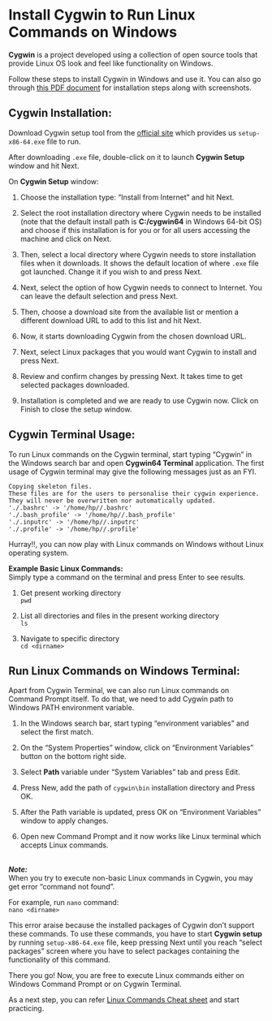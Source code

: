 # Install Cygwin to Run Linux Commands on Windows

**Cygwin** is a project developed using a collection of open source tools that provide Linux OS look and feel like functionality on Windows. 

Follow these steps to install Cygwin in Windows and use it. You can also go through [this PDF document](/doc/Use%20Cygwin%20to%20Run%20Linux%20Commands%20on%20Windows.pdf) for installation steps along with screenshots.

## **Cygwin Installation:**
Download Cygwin setup tool from the [official site](https://www.cygwin.com/) which provides us `setup-x86-64.exe` file to run.

After downloading `.exe` file, double-click on it to launch **Cygwin Setup** window and hit Next.

On **Cygwin Setup** window:
1. Choose the installation type: “Install from Internet” and hit Next.

2. Select the root installation directory where Cygwin needs to be installed (note that the default install path is **C:/cygwin64** in Windows 64-bit OS) and choose if this installation is for you or for all users accessing the machine and click on Next.

3. Then, select a local directory where Cygwin needs to store installation files when it downloads. It shows the default location of where `.exe` file got launched. Change it if you wish to and press Next.
  
4. Next, select the option of how Cygwin needs to connect to Internet. You can leave the default selection and press Next.
 
5. Then, choose a download site from the available list or mention a different download URL to add to this list and hit Next.
   
6. Now, it starts downloading Cygwin from the chosen download URL.
  
7. Next, select Linux packages that you would want Cygwin to install and press Next.
   
8. Review and confirm changes by pressing Next. It takes time to get selected packages downloaded.
   
9. Installation is completed and we are ready to use Cygwin now. Click on Finish to close the setup window. 

## **Cygwin Terminal Usage:**
To run Linux commands on the Cygwin terminal, start typing “Cygwin” in the Windows search bar and open **Cygwin64 Terminal** application. 
The first usage of Cygwin terminal may give the following messages just as an FYI.

```
Copying skeleton files.
These files are for the users to personalise their cygwin experience.
They will never be overwritten nor automatically updated.
'./.bashrc' -> '/home/hp//.bashrc'
'./.bash_profile' -> '/home/hp//.bash_profile'
'./.inputrc' -> '/home/hp//.inputrc'
'./.profile' -> '/home/hp//.profile'
 ```

Hurray!!, you can now play with Linux commands on Windows without Linux operating system.

**Example Basic Linux Commands:**</br>
Simply type a command on the terminal and press Enter to see results. </br>

1. Get present working directory </br>
   `pwd`

2. List all directories and files in the present working directory </br>
   `ls`

3. Navigate to specific directory </br>
   `cd <dirname>`

## Run Linux Commands on Windows Terminal:
Apart from Cygwin Terminal, we can also run Linux commands on Command Prompt itself. To do that, we need to add Cygwin path to Windows PATH environment variable. 

1. In the Windows search bar, start typing “environment variables” and select the first match.
   
2. On the “System Properties” window, click on “Environment Variables” button on the bottom right side.

3. Select **Path** variable under “System Variables” tab and press Edit.

4. Press New, add the path of `cygwin\bin` installation directory and Press OK.

5. After the Path variable is updated, press OK on “Environment Variables” window to apply changes.

6. Open new Command Prompt and it now works like Linux terminal which accepts Linux commands.

\
***_Note:_*** <br>
When you try to execute non-basic Linux commands in Cygwin, you may get error “command not found”. 

For  example, run `nano` command: </br>
`nano <dirname> `

This error araise because the installed packages of Cygwin don’t support these commands. To use these commands, you have to start **Cygwin setup** by running `setup-x86-64.exe` file, keep pressing Next until you reach “select packages” screen where you have to select packages containing the functionality of this command.

There you go! Now, you are free to execute Linux commands either on Windows Command Prompt or on Cygwin Terminal.

As a next step, you can refer [Linux Commands Cheat sheet](https://github.com/srimarrivada/LinuxCommands/blob/main/Linux%20Commands%20Cheat%20Sheet.docx) and start practicing.
